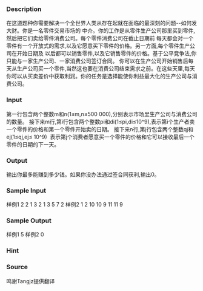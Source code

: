
### Description
在这道题种你需要解决一个全世界人类从存在起就在面临的最深刻的问题--如何发大财。你是一名零件交易市场的
中介。你的工作是从零件生产公司那里买到零件,然后把它们卖给零件消费公司。每个零件消费公司在截止日期前
每天都会对一个零件有一个开放式的需求,以及它愿意买下零件的价格。另一方面,每个零件生产公司在开始日期及
以后都可以销售零件,以及它销售零件的价格。基于公平竞争法,你只能与一家生产公司、一家消费公司签订合同。
你可以在生产公司开始销售后每天从生产公司买一个零件,当然这也要在消费公司结束需求之前。在这些天里,每天
你可以从买卖差价中获取利润。你的任务是选择能使你利益最大化的生产公司与消费公司。
### Input
第一行包含两个整数m和n(1≤m,n≤500 000),分别表示市场里生产公司与消费公司的数量。
接下来m行,第i行包含两个整数pi和di(1≤pi,di≤10^9),表示第i个生产者卖一个零件的价格和第一个零件开始卖的日期。
接下来n行,第j行包含两个整数qj和ej(1≤qj,ej≤ 10^9) 
表示第j个消费者愿意买一个零件的价格和它可以接收最后一个零件的日期的下一天。
### Output
输出你最多能赚到多少钱。如果你没办法通过签合同获利,输出0。
### Sample Input
样例1
2 2
1 3
2 1
3 5
7 2
样例2
1 2
10 10
9 11
11 9
### Sample Output
样例1
5
样例2
0
### Hint

### Source
鸣谢Tangjz提供翻译